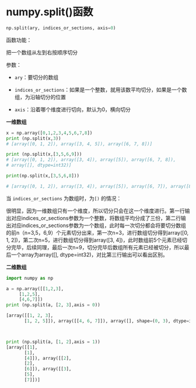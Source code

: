 # numpy.split()函数

```python
np.split(ary, indices_or_sections, axis=0)
```

函数功能：

把一个数组从左到右按顺序切分

参数：

- `ary`：要切分的数组

- `indices_or_sections`：如果是一个整数，就用该数平均切分，如果是一个数组，为沿轴切分的位置

- `axis`：沿着哪个维度进行切向，默认为0，横向切分

**一维数组**

```python
x = np.array([0,1,2,3,4,5,6,7,8])
print (np.split(x,3))
# [array([0, 1, 2]), array([3, 4, 5]), array([6, 7, 8])]
```

```python
print (np.split(x,[3,5,6,9]))
# [array([0, 1, 2]), array([3, 4]), array([5]), array([6, 7, 8]),
# array([], dtype=int32)]

```

```python
print(np.split(x,[3,5,6,8]))

# [array([0, 1, 2]), array([3, 4]), array([5]), array([6, 7]), array([8])]
```

当 `indices_or_sections` 为数组时，为`[)` 的情况：

很明显，因为一维数组只有一个维度，所以切分只会在这一个维度进行。第一行输出对应indices_or_sections参数为一个整数，将数组平均分成了三份，第二行输出对应indices_or_sections参数为一个数组，此时每一次切分都会将要切分数组的前n（n=3,5，6,9）个元素切分出来，第一次n=3，进行数组切分得到array([0, 1, 2])，第二次n=5，进行数组切分得到array([3, 4])，此时数组前5个元素已经切分完毕，后续同理，最后一次n=9，切分完毕后数组所有元素已经被切分，所以最后一个array为array([], dtype=int32)，对比第三行输出可以看出区别。

**二维数组**

```python
import numpy as np

a = np.array([[1,2,3],
     [1,2,5],
     [4,6,7]])
print (np.split(a, [2, 3],axis = 0))

[array([[1, 2, 3],
       [1, 2, 5]]), array([[4, 6, 7]]), array([], shape=(0, 3), dtype=int32)]



print (np.split(a, [1, 2],axis = 1))
[array([[1],
       [1],
       [4]]), array([[2],
       [2],
       [6]]), array([[3],
       [5],
       [7]])]
```


